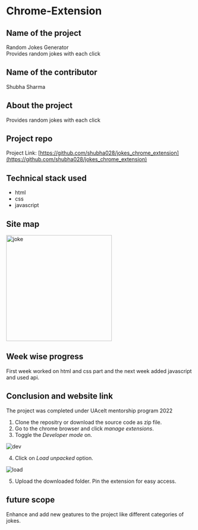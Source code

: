 # Chrome-Extension 
## Name of the project
Random Jokes Generator<br/>
Provides random jokes with each click
## Name of the contributor
Shubha Sharma
## About the project
Provides random jokes with each click
## Project repo

Project Link: [https://github.com/shubha028/jokes_chrome_extension](https://github.com/shubha028/jokes_chrome_extension)
## Technical stack used
<ul>
  <li>html</li>
  <li>css</li>
  <li>javascript</li>
</ul> 

## Site map
<img width="284" alt="joke" src="https://user-images.githubusercontent.com/56934420/154243982-c90d89d5-07dc-4d33-a58b-90b3f4899d19.png">

## Week wise progress
First week worked on html and css part and the next week added javascript and used api.
## Conclusion and website link
The project was completed under UAcelt mentorship program 2022
1. Clone the repositry or download the source code as zip file.
2. Go to the chrome browser and click *manage extensions*.
3. Toggle the *Developer mode* on.

![dev](https://user-images.githubusercontent.com/77312640/147376948-25537440-a831-4dce-a604-ec445212d86d.PNG)

4. Click on *Load unpacked* option.

![load](https://user-images.githubusercontent.com/77312640/147376977-72cfa4d8-98f2-4d52-93f0-e2cacf0bc532.PNG)

5. Upload the downloaded folder. Pin the extension for easy access.

## future scope
Enhance and add new geatures to the project like different categories of jokes.
